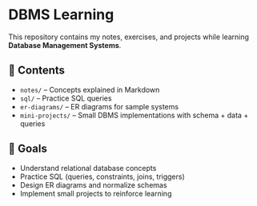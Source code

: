 # DBMS Learning

This repository contains my notes, exercises, and projects while learning **Database Management Systems**.

## 📑 Contents
- `notes/` – Concepts explained in Markdown
- `sql/` – Practice SQL queries
- `er-diagrams/` – ER diagrams for sample systems
- `mini-projects/` – Small DBMS implementations with schema + data + queries

## 🎯 Goals
- Understand relational database concepts
- Practice SQL (queries, constraints, joins, triggers)
- Design ER diagrams and normalize schemas
- Implement small projects to reinforce learning
